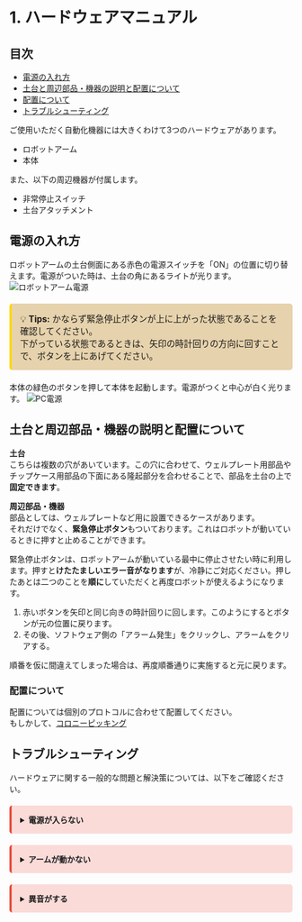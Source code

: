 # 1. ハードウェアマニュアル

## 目次
- [電源の入れ方](#電源の入れ方)
- [土台と周辺部品・機器の説明と配置について](#土台と周辺部品機器の説明と配置について)
- [配置について](#配置について)
- [トラブルシューティング](#トラブルシューティング)

ご使用いただく自動化機器には大きくわけて3つのハードウェアがあります。
- ロボットアーム
- 本体

また、以下の周辺機器が付属します。
- 非常停止スイッチ 
- 土台アタッチメント


## 電源の入れ方

ロボットアームの土台側面にある赤色の電源スイッチを「ON」の位置に切り替えます。電源がついた時は、土台の角にあるライトが光ります。
![ロボットアーム電源](./_images/robot_power.png)
<div style="border-left: 4px solid #ffd700; background:rgb(230, 210, 172); padding: 15px; margin: 20px 0; border-radius: 5px;">
  <p style="margin: 0; font-size: 1.1em;">
    💡 <strong>Tips:</strong> かならず緊急停止ボタンが上に上がった状態であることを確認してください。<br>
    下がっている状態であるときは、矢印の時計回りの方向に回すことで、ボタンを上にあげてください。
  </p>
</div>


本体の緑色のボタンを押して本体を起動します。電源がつくと中心が白く光ります。 
![PC電源](./_images/pc_power.png)

## 土台と周辺部品・機器の説明と配置について

**土台**<br>
こちらは複数の穴があいています。この穴に合わせて、ウェルプレート用部品やチップケース用部品の下面にある隆起部分を合わせることで、部品を土台の上で**固定できます**。

**周辺部品・機器**<br>
部品としては、ウェルプレートなど用に設置できるケースがあります。<br>それだけでなく、**緊急停止ボタン**もついております。これはロボットが動いているときに押すと止めることができます。

緊急停止ボタンは、ロボットアームが動いている最中に停止させたい時に利用します。押すと**けたたましいエラー音がなります**が、冷静にご対応ください。押したあとは二つのことを**順に**していただくと再度ロボットが使えるようになります。

1. 赤いボタンを矢印と同じ向きの時計回りに回します。このようにするとボタンが元の位置に戻ります。
2. その後、ソフトウェア側の「アラーム発生」をクリックし、アラームをクリアする。

順番を仮に間違えてしまった場合は、再度順番通りに実施すると元に戻ります。

### 配置について
配置については個別のプロトコルに合わせて配置してください。
<br>
もしかして、[コロニーピッキング](protocol/colonypicking.md)

## トラブルシューティング

ハードウェアに関する一般的な問題と解決策については、以下をご確認ください。

<div style="border-left: 4px solid #e74c3c; background: #fadbd8; padding: 15px; margin: 20px 0; border-radius: 5px;">
  <details>
    <summary style="font-weight: bold; cursor: pointer;">電源が入らない</summary>
    <div style="padding: 10px 20px;">
      <strong>確認事項：</strong> 電源ケーブルの接続<br>
      <strong>対処法：</strong> ✅ ケーブルを再接続してください
    </div>
  </details>
</div>

<div style="border-left: 4px solid #e74c3c; background: #fadbd8; padding: 15px; margin: 20px 0; border-radius: 5px;">
  <details>
    <summary style="font-weight: bold; cursor: pointer;">アームが動かない</summary>
    <div style="padding: 10px 20px;">
      <strong>確認事項：</strong> ソフトウェア接続状態<br>
      <strong>対処法：</strong> ✅ 接続を再確立してください
    </div>
  </details>
</div>

<div style="border-left: 4px solid #e74c3c; background: #fadbd8; padding: 15px; margin: 20px 0; border-radius: 5px;">
  <details>
    <summary style="font-weight: bold; cursor: pointer;">異音がする</summary>
    <div style="padding: 10px 20px;">
      <strong>確認事項：</strong> アタッチメントの取り付け<br>
      <strong>対処法：</strong> ⚠️ 正しく取り付け直してください
    </div>
  </details>
</div>

